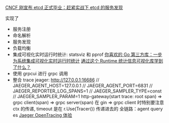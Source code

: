 [CNCF 刚宣布 etcd 正式毕业：赶紧实战下 etcd 的服务发现](https://mp.weixin.qq.com/s/44duJY9BSS3Ki07jt4pgOA)

实现了
* 服务注册
* 命名解析
* 服务发现
* 负载均衡
* 集成可视化实时运行时统计: statsviz 和 pprof
    [你喜欢的 Go 第三方库：一步为系统集成可视化实时运行时统计](https://polarisxu.studygolang.com/posts/go/pkg/statsviz/)
    [通过这个 Runtime 统计信息可视化库学到了什么？](https://mp.weixin.qq.com/s/sRxKJa-zKo-Lb7KRKLhthA)
* 使用 grpcui 进行 grpc 调用
* 整合 trace jeager: http://127.0.0.1:16686
  // JAEGER_AGENT_HOST=127.0.0.1
  // JAEGER_AGENT_PORT=6831
  // JAEGER_REPORTER_LOG_SPANS=1
  // JAEGER_SAMPLER_TYPE=const
  // JAEGER_SAMPLER_PARAM=1
  http-gateway(start trace: root span) => grpc client(span) => grpc server(span)
  在 gin => grpc client 时特别要注意 ctx 的传递, timeout 是在 r.Use(Tracer()) 传递进去的
  全链路：agent query es [Jaeger OpenTracing 体验](https://blog.csdn.net/nia305/article/details/90757235)